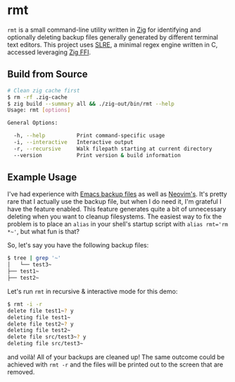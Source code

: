 # rmt

`rmt` is a small command-line utility written in [Zig][] for identifying and
optionally deleting backup files generally generated by different terminal text
editors. This project uses [SLRE][], a minimal regex engine written in C,
accessed leveraging [Zig FFI][].

## Build from Source

```bash
# Clean zig cache first
$ rm -rf .zig-cache
$ zig build --summary all && ./zig-out/bin/rmt --help
Usage: rmt [options]

General Options:

  -h, --help          Print command-specific usage
  -i, --interactive   Interactive output
  -r, --recursive     Walk filepath starting at current directory
  --version           Print version & build information
```

## Example Usage

I've had experience with [Emacs backup files][] as well as [Neovim's][]. It's
pretty rare that I actually use the backup file, but when I do need it, I'm
grateful I have the feature enabled. This feature generates quite a bit of
unnecessary deleting when you want to cleanup filesystems. The easiest way to
fix the problem is to place an `alias` in your shell's startup script with
`alias rmt='rm *~'`, but what fun is that?

So, let's say you have the following backup files:

```bash
$ tree | grep '~'
│   └── test3~
├── test1~
├── test2~
```

Let's run `rmt` in recursive & interactive mode for this demo:

```bash
$ rmt -i -r
delete file test1~? y
deleting file test1~
delete file test2~? y
deleting file test2~
delete file src/test3~? y
deleting file src/test3~
```

and voilà! All of your backups are cleaned up! The same outcome could be
achieved with `rmt -r` and the files will be printed out to the screen that are
removed.

[Emacs backup files]: https://emacsdocs.org/docs/emacs/Backup
[Neovim's]: https://the-pi-guy.com/blog/neovims_backup_and_recovery_features/
[SLRE]: https://github.com/cesanta/slre
[Zig]: https://ziglang.org/
[Zig FFI]: https://zig.guide/working-with-c/abi

